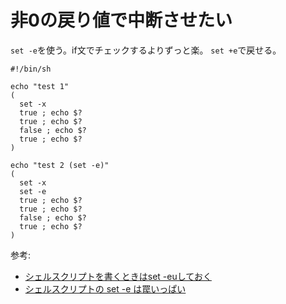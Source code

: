 # 非0の戻り値で中断させたい

`set -e`を使う。if文でチェックするよりずっと楽。
`set +e`で戻せる。

```
#!/bin/sh

echo "test 1"
(
  set -x
  true ; echo $?
  true ; echo $?
  false ; echo $?
  true ; echo $?
)

echo "test 2 (set -e)"
(
  set -x
  set -e
  true ; echo $?
  true ; echo $?
  false ; echo $?
  true ; echo $?
)
```

参考:
* [シェルスクリプトを書くときはset -euしておく](https://qiita.com/youcune/items/fcfb4ad3d7c1edf9dc96)
* [シェルスクリプトの set -e は罠いっぱい](https://togetter.com/li/1104655)

